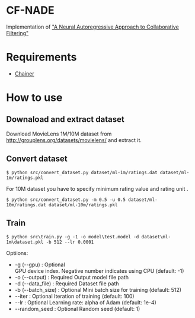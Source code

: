 # CF-NADE

Implementation of ["A Neural Autoregressive Approach to Collaborative Filtering"](http://arxiv.org/abs/1605.09477)

# Requirements

* [Chainer](http://chainer.org/)

# How to use

## Downaload and extract dataset

Download MovieLens 1M/10M dataset from http://grouplens.org/datasets/movielens/ and extract it.

## Convert dataset

```
$ python src/convert_dataset.py dataset/ml-1m/ratings.dat dataset/ml-1m/ratings.pkl
```

For 10M dataset you have to specify minimum rating value and rating unit .

```
$ python src/convert_dataset.py -m 0.5 -u 0.5 dataset/ml-10m/ratings.dat dataset/ml-10m/ratings.pkl
```

## Train

```
$ python src\train.py -g -1 -o model\test.model -d dataset\ml-1m\dataset.pkl -b 512 --lr 0.0001
```

Optiions:

* -g (--gpu) <GPU device index>: Optional  
GPU device index. Negative number indicates using CPU (default: -1)
* -o (--output) <File path>: Required
Output model file path
* -d (--data_file) <File path>: Required
Dataset file path
* -b (--batch_size) <int>: Optional
Mini batch size for training (default: 512)
* --iter <int>: Optional
Iteration of training (default: 100)
* --lr <float>: Optional
Learning rate: alpha of Adam (default: 1e-4)
* --random_seed <int>: Optional
Random seed (default: 1)
